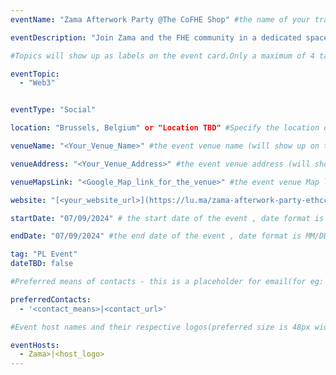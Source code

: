 ```yaml
---
eventName: "Zama Afterwork Party @The CoFHE Shop" #the name of your track or event and its mandatory

eventDescription: "​Join Zama and the FHE community in a dedicated space for all things Fully Homomorphic Encryption (FHE) during Ethcc [7]. Network, hack, drink good coffee." #short description of your track or event limiting to 100-150 characters

#Topics will show up as labels on the event card.Only a maximum of 4 tags will be displayed on the event card. Some references for topics - Blockchain, Web3, Cryptocurrency, Tech Talks, Workshop, etc.

eventTopic: 
  - "Web3"


eventType: "Social" 

location: "Brussels, Belgium" or "Location TBD" #Specify the location of the event.If you aren't sure about the location then mention "Location TBD"

venueName: "<Your_Venue_Name>" #the event venue name (will show up on the event card) or just leave it blank

venueAddress: "<Your_Venue_Address>" #the event venue address (will show up on a map) or just leave it blank

venueMapsLink: "<Google_Map_link_for_the_venue>" #the event venue Map link (will show up on a map) or just leave it blank

website: "[<your_website_url>](https://lu.ma/zama-afterwork-party-ethcc7-at-the-cofhe-shop)" #make sure to have all the relevant information: dates, venue, program, ticketing (if any), etc. or just leave it blank

startDate: "07/09/2024" # the start date of the event , date format is MM/DD/YYYY eg: if it is February 16th 2023 => 02/16/2023

endDate: "07/09/2024" #the end date of the event , date format is MM/DD/YYYY eg: if it is February 18th 2023 => 02/18/2023

tag: "PL Event"
dateTBD: false 

#Preferred means of contacts - this is a placeholder for email(for eg:  - email|mailto:<email_id>) and other social handles like Twitter, LinkedIn, Discord, etc. (for eg.   - 'twitter|https://twitter.com/IPFS/status/1629199396700098560?s=20')

preferredContacts:
  - '<contact_means>|<contact_url>'

#Event host names and their respective logos(preferred size is 48px width, 48px height)-place the logo file on the path 'public/uploads' for eg.   - IPFS|ipfs-logo.png

eventHosts:
  - Zama>|<host_logo>
---
```

